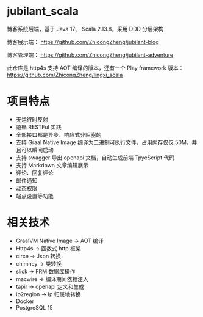 # jubilant_scala
博客系统后端，基于 Java 17、 Scala 2.13.8，采用 DDD 分层架构

博客展示端： https://github.com/ZhicongZheng/jubilant-blog

博客管理端： https://github.com/ZhicongZheng/jubilant-adventure

此仓库是 http4s 支持 AOT 编译的版本，还有一个 Play framework 版本： https://github.com/ZhicongZheng/lingxi_scala

# 项目特点
- 无运行时反射
- 遵循 RESTFul 实践
- 全部接口都是异步、响应式非阻塞的
- 支持 Graal Native Image 编译为二进制可执行文件，占用内存仅仅 50M，并且可以瞬间启动
- 支持 swagger 导出 openapi 文档，自动生成前端 TpyeScript 代码
- 支持 Markdown 文章编辑展示
- 评论、回复评论
- 邮件通知
- 动态权限
- 站点设置等功能

# 相关技术
- GraalVM Native Image             ->    AOT 编译
- Http4s    -> 函数式 http 框架
- circe     -> Json 转换
- chimney   -> 类转换
- slick     -> FRM 数据库操作
- macwire   -> 编译期间依赖注入
- tapir     -> openapi 定义和生成
- ip2region -> Ip 归属地转换
- Docker
- PostgreSQL 15   
